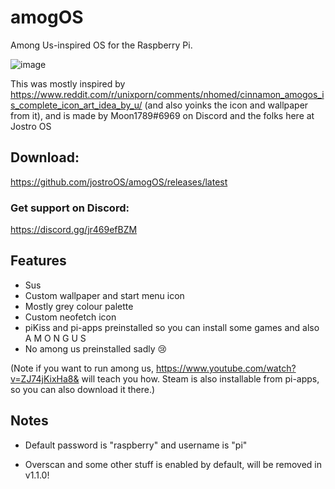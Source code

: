 # amogOS
Among Us-inspired OS for the Raspberry Pi.

![image](https://user-images.githubusercontent.com/44128563/119536694-98920980-bd46-11eb-950e-425475bb90ac.png)


This was mostly inspired by https://www.reddit.com/r/unixporn/comments/nhomed/cinnamon_amogos_is_complete_icon_art_idea_by_u/ (and also yoinks the icon and wallpaper from it), and is made by Moon1789#6969 on Discord and the folks here at Jostro OS

## Download:

https://github.com/jostroOS/amogOS/releases/latest

### Get support on Discord:
https://discord.gg/jr469efBZM

## Features

- Sus
- Custom wallpaper and start menu icon
- Mostly grey colour palette
- Custom neofetch icon
- piKiss and pi-apps preinstalled so you can install some games and also A M O N G U S
- No among us preinstalled sadly 😢

(Note if you want to run among us, https://www.youtube.com/watch?v=ZJ74jKixHa8&
 will teach you how. Steam is also installable from pi-apps, so you can also download it there.)

## Notes

- Default password is "raspberry" and username is "pi"

- Overscan and some other stuff is enabled by default, will be removed in v1.1.0!
